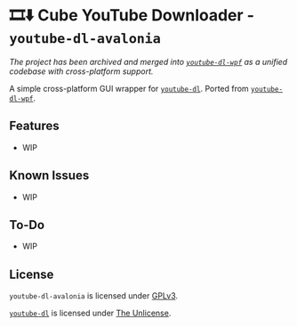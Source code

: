 # 🎞⬇ Cube YouTube Downloader - `youtube-dl-avalonia`

_The project has been archived and merged into [`youtube-dl-wpf`](https://github.com/database64128/youtube-dl-wpf) as a unified codebase with cross-platform support._

A simple cross-platform GUI wrapper for [`youtube-dl`](https://github.com/ytdl-org/youtube-dl). Ported from [`youtube-dl-wpf`](https://github.com/database64128/youtube-dl-wpf).

## Features

- WIP

## Known Issues

- WIP

## To-Do

- WIP

## License

`youtube-dl-avalonia` is licensed under [GPLv3](LICENSE).

[`youtube-dl`](https://github.com/ytdl-org/youtube-dl) is licensed under [The Unlicense](https://github.com/ytdl-org/youtube-dl/blob/master/LICENSE).

